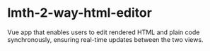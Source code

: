 # lmth-2-way-html-editor
Vue app that enables users to edit rendered HTML and plain code synchronously, ensuring real-time updates between the two views.
